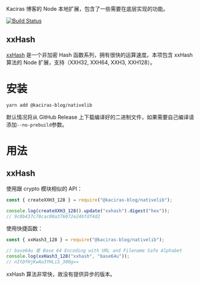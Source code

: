 Kaciras 博客的 Node 本地扩展，包含了一些需要在底层实现的功能。

[![Build Status](https://travis-ci.org/kaciras-blog/nativelib.svg?branch=master)](https://travis-ci.org/kaciras-blog/nativelib)

## xxHash

[xxHash](https://github.com/Cyan4973/xxHash) 是一个非加密 Hash 函数系列，拥有很快的运算速度。本项包含 xxHash 算法的 Node 扩展，支持（XXH32, XXH64, XXH3, XXH128）。

# 安装

```shell script
yarn add @kaciras-blog/nativelib
```

默认情况将从 GitHub Release 上下载编译好的二进制文件，如果需要自己编译请添加`--no-prebuild`参数。

# 用法

## xxHash

使用跟 crypto 模块相似的 API：

```javascript
const { createXXH3_128 } = require("@kaciras-blog/nativelib");

console.log(createXXH3_128().update("xxhash").digest("hex"));
// 9c8b437c78cac00a376072e24bfdf4d2
```

使用快捷函数：

```javascript
const { xxHash3_128 } = require("@kaciras-blog/nativelib");

// base64u 是 Base 64 Encoding with URL and Filename Safe Alphabet
console.log(xxHash3_128("xxhash", "base64u"));
// nItDfHjKwAo3YHLiS_300g==
```

xxHash 算法非常快，故没有提供异步的版本。
